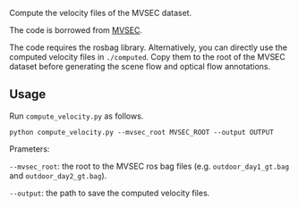 Compute the velocity files of the MVSEC dataset.

The code is borrowed from [MVSEC](https://github.com/daniilidis-group/mvsec/tree/master/tools/gt_flow).

The code requires the rosbag library. Alternatively, you can directly use the computed velocity files in `./computed`. Copy them to the root of the MVSEC dataset before generating the scene flow and optical flow annotations.

## Usage
Run `compute_velocity.py` as follows.
```
python compute_velocity.py --mvsec_root MVSEC_ROOT --output OUTPUT
```

Prameters:

`--mvsec_root`: the root to the MVSEC ros bag files (e.g. `outdoor_day1_gt.bag` and `outdoor_day2_gt.bag`).

`--output`: the path to save the computed velocity files.
